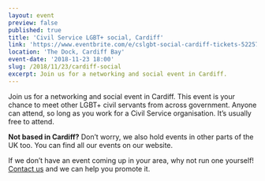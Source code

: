 ```yaml
---
layout: event
preview: false
published: true
title: 'Civil Service LGBT+ social, Cardiff'
link: 'https://www.eventbrite.com/e/cslgbt-social-cardiff-tickets-52257568795'
location: 'The Dock, Cardiff Bay'
event-date: '2018-11-23 18:00'
slug: /2018/11/23/cardiff-social
excerpt: Join us for a networking and social event in Cardiff.
---
```

Join us for a networking and social event in Cardiff. This event is your chance to meet other LGBT+ civil servants from across government. Anyone can attend, so long as you work for a Civil Service organisation. It’s usually free to attend.

**Not based in Cardiff?** Don’t worry, we also hold events in other parts of the UK too. You can find all our events on our website.

If we don’t have an event coming up in your area, why not run one yourself! [Contact us](/about/contact-us/) and we can help you promote it.
